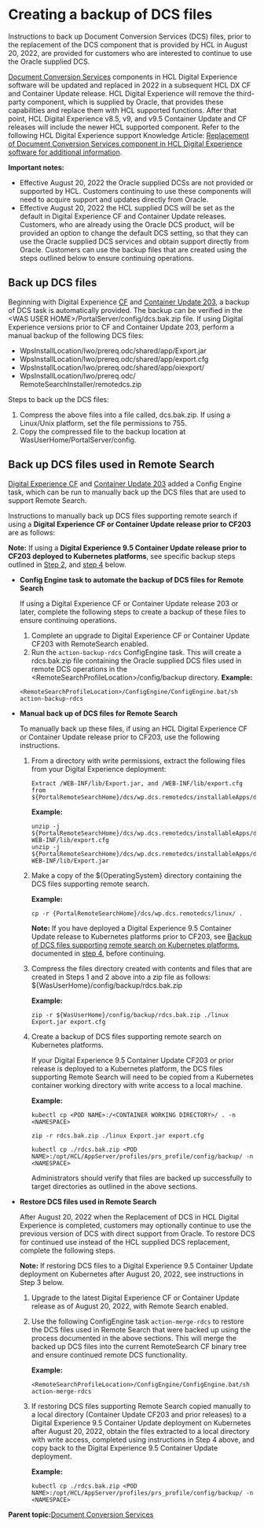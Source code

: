 # Creating a backup of DCS files

Instructions to back up Document Conversion Services \(DCS\) files, prior to the replacement of the DCS component that is provided by HCL in August 20, 2022, are provided for customers who are interested to continue to use the Oracle supplied DCS.

[Document Conversion Services](dcs_backup.md) components in HCL Digital Experience software will be updated and replaced in 2022 in a subsequent HCL DX CF and Container Update release. HCL Digital Experience will remove the third-party component, which is supplied by Oracle, that provides these capabilities and replace them with HCL supported functions. After that point, HCL Digital Experience v8.5, v9, and v9.5 Container Update and CF releases will include the newer HCL supported component. Refer to the following HCL Digital Experience support Knowledge Article: [Replacement of Document Conversion Services component in HCL Digital Experience software for additional information](https://support.hcltechsw.com/csm?id=kb_article&sysparm_article=KB0096908).

**Important notes:**

-   Effective August 20, 2022 the Oracle supplied DCSs are not provided or supported by HCL. Customers continuing to use these components will need to acquire support and updates directly from Oracle.
-   Effective August 20, 2022 the HCL supplied DCS will be set as the default in Digital Experience CF and Container Update releases. Customers, who are already using the Oracle DCS product, will be provided an option to change the default DCS setting, so that they can use the Oracle supplied DCS services and obtain support directly from Oracle. Customers can use the backup files that are created using the steps outlined below to ensure continuing operations.

## Back up DCS files

Beginning with Digital Experience [CF](../overview/new_noncf203.md) and [Container Update 203](https://pages.git.cwp.pnp-hcl.com/CWPdoc/dx-mkdocs/cf203/whatsnew/cf20/newcf203/), a backup of DCS task is automatically provided. The backup can be verified in the <WAS USER HOME\>/PortalServer/config/dcs.bak.zip file. If using Digital Experience versions prior to CF and Container Update 203, perform a manual backup of the following DCS files:

-   WpsInstallLocation/lwo/prereq.odc/shared/app/Export.jar
-   WpsInstallLocation/lwo/prereq.odc/shared/app/export.cfg
-   WpsInstallLocation/lwo/prereq.odc/shared/app/oiexport/
-   WpsInstallLocation/lwo/prereq.odc/ RemoteSearchInstaller/remotedcs.zip

Steps to back up the DCS files:

1.  Compress the above files into a file called, dcs.bak.zip. If using a Linux/Unix platform, set the file permissions to 755.
2.  Copy the compressed file to the backup location at WasUserHome/PortalServer/config.

## Back up DCS files used in Remote Search

[Digital Experience CF](../overview/new_noncf203.md) and [Container Update 203](https://pages.git.cwp.pnp-hcl.com/CWPdoc/dx-mkdocs/cf203/whatsnew/cf20/newcf203/) added a Config Engine task, which can be run to manually back up the DCS files that are used to support Remote Search.

Instructions to manually back up DCS files supporting remote search if using a **Digital Experience CF or Container Update release prior to CF203** are as follows:

**Note:** If using a **Digital Experience 9.5 Container Update release prior to CF203 deployed to Kubernetes platforms**, see specific backup steps outlined in [Step 2](#note_step2a), and [step 4](#dcs_backup_rs) below.

-   **Config Engine task to automate the backup of DCS files for Remote Search**

    If using a Digital Experience CF or Container Update release 203 or later, complete the following steps to create a backup of these files to ensure continuing operations.

    1.  Complete an upgrade to Digital Experience CF or Container Update CF203 with RemoteSearch enabled.
    2.  Run the `action-backup-rdcs` ConfigEngine task. This will create a rdcs.bak.zip file containing the Oracle supplied DCS files used in remote DCS operations in the <RemoteSearchProfileLocation\>/config/backup directory.
    **Example:**

    ```
    <RemoteSearchProfileLocation>/ConfigEngine/ConfigEngine.bat/sh action-backup-rdcs
    ```

-   **Manual back up of DCS files for Remote Search**

    To manually back up these files, if using an HCL Digital Experience CF or Container Update release prior to CF203, use the following instructions.

    1.  From a directory with write permissions, extract the following files from your Digital Experience deployment:

        ```
        Extract /WEB-INF/lib/Export.jar, and /WEB-INF/lib/export.cfg from ${PortalRemoteSearchHome}/dcs/wp.dcs.remotedcs/installableApps/dcs.war
        
        ```

        **Example:**

        ```
        unzip -j ${PortalRemoteSearchHome}/dcs/wp.dcs.remotedcs/installableApps/dcs.war WEB-INF/lib/export.cfg
        unzip -j ${PortalRemoteSearchHome}/dcs/wp.dcs.remotedcs/installableApps/dcs.war WEB-INF/lib/Export.jar
        ```

    2.  Make a copy of the $\{OperatingSystem\} directory containing the DCS files supporting remote search.

        **Example:**

        ```
        cp -r {PortalRemoteSearchHome}/dcs/wp.dcs.remotedcs/linux/ .
        ```

        **Note:** If you have deployed a Digital Experience 9.5 Container Update release to Kubernetes platforms prior to CF203, see [Backup of DCS files supporting remote search on Kubernetes platforms](#dcs_backup_rs), documented in [step 4](#dcs_backup_rs), before continuing.

    3.  Compress the files directory created with contents and files that are created in Steps 1 and 2 above into a zip file as follows: $\{WasUserHome\}/config/backup/rdcs.bak.zip

        **Example:**

        ```
        zip -r ${WasUserHome}/config/backup/rdcs.bak.zip ./linux Export.jar export.cfg
        ```

    4.  Create a backup of DCS files supporting remote search on Kubernetes platforms.

        If your Digital Experience 9.5 Container Update CF203 or prior release is deployed to a Kubernetes platform, the DCS files supporting Remote Search will need to be copied from a Kubernetes container working directory with write access to a local machine.

        **Example:**

        ```
        kubectl cp <POD NAME>:/<CONTAINER WORKING DIRECTORY>/ . -n <NAMESPACE>
        
        zip -r rdcs.bak.zip ./linux Export.jar export.cfg
        
        kubectl cp ./rdcs.bak.zip <POD NAME>:/opt/HCL/AppServer/profiles/prs_profile/config/backup/ -n <NAMESPACE>
        ```

        Administrators should verify that files are backed up successfully to target directories as outlined in the above sections.

-   **Restore DCS files used in Remote Search**

    After August 20, 2022 when the Replacement of DCS in HCL Digital Experience is completed, customers may optionally continue to use the previous version of DCS with direct support from Oracle. To restore DCS for continued use instead of the HCL supplied DCS replacement, complete the following steps.

    **Note:** If restoring DCS files to a Digital Experience 9.5 Container Update deployment on Kubernetes after August 20, 2022, see instructions in Step 3 below.

    1.  Upgrade to the latest Digital Experience CF or Container Update release as of August 20, 2022, with Remote Search enabled.
    2.  Use the following ConfigEngine task `action-merge-rdcs` to restore the DCS files used in Remote Search that were backed up using the process documented in the above sections. This will merge the backed up DCS files into the current RemoteSearch CF binary tree and ensure continued remote DCS functionality.

        **Example:**

        ```
        <RemoteSearchProfileLocation>/ConfigEngine/ConfigEngine.bat/sh action-merge-rdcs
        ```

    3.  If restoring DCS files supporting Remote Search copied manually to a local directory \(Container Update CF203 and prior releases\) to a Digital Experience 9.5 Container Update deployment on Kubernetes after August 20, 2022, obtain the files extracted to a local directory with write access, completed using instructions in Step 4 above, and copy back to the Digital Experience 9.5 Container Update deployment.

        **Example:**

        ```
        kubectl cp ./rdcs.bak.zip <POD NAME>:/opt/HCL/AppServer/profiles/prs_profile/config/backup/ -n <NAMESPACE>
        ```


**Parent topic:**[Document Conversion Services](../admin-system/dcs_info.md)

